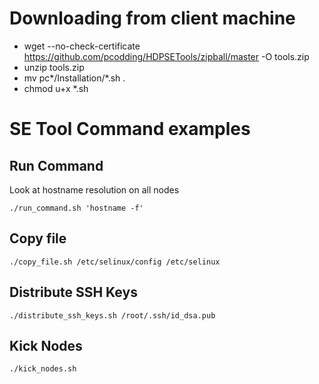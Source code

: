 # Downloading from client machine

* wget --no-check-certificate https://github.com/pcodding/HDPSETools/zipball/master -O tools.zip
* unzip tools.zip
* mv pc\*/Installation/\*.sh .
* chmod u+x *.sh

# SE Tool Command examples

## Run Command

Look at hostname resolution on all nodes

`./run_command.sh 'hostname -f'`

## Copy file

`./copy_file.sh /etc/selinux/config /etc/selinux`

## Distribute SSH Keys

`./distribute_ssh_keys.sh /root/.ssh/id_dsa.pub`

## Kick Nodes

`./kick_nodes.sh`